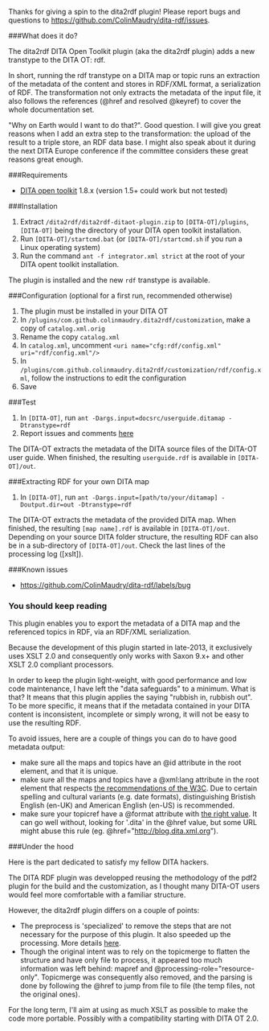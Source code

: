 
Thanks for giving a spin to the dita2rdf plugin! Please report bugs and questions to https://github.com/ColinMaudry/dita-rdf/issues.

###What does it do?

The dita2rdf DITA Open Toolkit plugin (aka the dita2rdf plugin) adds a new transtype to the DITA OT: rdf.

In short, running the rdf transtype on a DITA map or topic runs an extraction of the metadata of the content and stores in RDF/XML format, a serialization of RDF. The transformation not only extracts the metadata of the input file, it also follows the references (@href and resolved @keyref) to cover the whole documentation set.

"Why on Earth would I want to do that?". Good question. I will give you great reasons when I add an extra step to the transformation: the upload of the result to a triple store, an RDF data base. I might also speak about it during the next DITA Europe conference if the committee considers these great reasons great enough.

###Requirements

* [DITA open toolkit](http://dita-ot.github.io/) 1.8.x (version 1.5+ could work but not tested)

###Installation

1. Extract `/dita2rdf/dita2rdf-ditaot-plugin.zip` to `[DITA-OT]/plugins`, `[DITA-OT]` being the directory of your DITA open toolkit installation.
2. Run `[DITA-OT]/startcmd.bat` (or `[DITA-OT]/startcmd.sh` if you run a Linux operating system)
3. Run the command `ant -f integrator.xml strict` at the root of your DITA opent toolkit installation.

The plugin is installed and the new `rdf` transtype is available.

###Configuration (optional for a first run, recommended otherwise)

1. The plugin must be installed in your DITA OT
2. In `/plugins/com.github.colinmaudry.dita2rdf/customization`, make a copy of `catalog.xml.orig`
3. Rename the copy `catalog.xml`
3. In `catalog.xml`, uncomment `<uri name="cfg:rdf/config.xml" uri="rdf/config.xml"/>`
4. In `/plugins/com.github.colinmaudry.dita2rdf/customization/rdf/config.xml`, follow the instructions to edit the configuration
5. Save

###Test

1. In `[DITA-OT]`, run `ant -Dargs.input=docsrc/userguide.ditamap -Dtranstype=rdf`
2. Report issues and comments [here](https://github.com/ColinMaudry/dita-rdf/issues)

The DITA-OT extracts the metadata of the DITA source files of the DITA-OT user guide. When finished, the resulting `userguide.rdf` is available in `[DITA-OT]/out`.

###Extracting RDF for your own DITA map

1. In `[DITA-OT]`, run `ant -Dargs.input=[path/to/your/ditamap] -Doutput.dir=out -Dtranstype=rdf`

The DITA-OT extracts the metadata of the provided DITA map. When finished, the resulting `[map name].rdf` is available in `[DITA-OT]/out`. Depending on your source DITA folder structure, the resulting RDF can also be in a sub-directory of `[DITA-OT]/out`. Check the last lines of the processing log ([xslt]).

###Known issues

* https://github.com/ColinMaudry/dita-rdf/labels/bug

### You should keep reading

This plugin enables you to export the metadata of a DITA map and the referenced topics in RDF, via an RDF/XML serialization.

Because the development of this plugin started in late-2013, it exclusively uses XSLT 2.0 and consequently only works with Saxon 9.x+ and other XSLT 2.0 compliant processors.

In order to keep the plugin light-weight, with good performance and low code maintenance, I have left the "data safeguards" to a minimum. What is that? It means that this plugin applies the saying "rubbish in, rubbish out". To be more specific, it means that if the metadata contained in your DITA content is inconsistent, incomplete or simply wrong, it will not be easy to use the resulting RDF.

To avoid issues, here are a couple of things you can do to have good metadata output: 
- make sure all the maps and topics have an @id attribute in the root element, and that it is unique.
- make sure all the maps and topics have a @xml:lang attribute in the root element that respects [the recommendations of the W3C](http://www.w3.org/International/articles/language-tags/). Due to certain spelling and cultural variants (e.g. date formats), distinguishing Bristish English (en-UK) and American English (en-US) is recommended.
- make sure your topicref have a @format attribute with [the right value](http://docs.oasis-open.org/dita/v1.2/os/spec/common/theformatattribute.html). It can go well without, looking for '.dita' in the @href value, but some URL might abuse this rule (eg. @href="http://blog.dita.xml.org").

###Under the hood

Here is the part dedicated to satisfy my fellow DITA hackers.

The DITA RDF plugin was developped reusing the methodology of the pdf2 plugin for the build and the customization, as I thought many DITA-OT users would feel more comfortable with a familiar structure.

However, the dita2rdf plugin differs on a couple of points:

- The preprocess is 'specialized' to remove the steps that are not necessary for the purpose of this plugin. It also speeded up the processing. More details [here](https://github.com/ColinMaudry/dita-rdf/issues/14).
- Though the original intent was to rely on the topicmerge to flatten the structure and have only file to process, it appeared too much information was left behind: mapref and @processing-role="resource-only". Topicmerge was consequently also removed, and the parsing is done by following the @href to jump from file to file (the temp files, not the original ones).

For the long term, I'll aim at using as much XSLT as possible to make the code more portable. Possibly with a compatibility starting with DITA OT 2.0.
